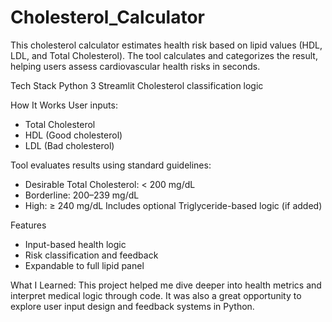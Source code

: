 # Cholesterol_Calculator

This cholesterol calculator estimates health risk based on lipid values (HDL, LDL, and Total Cholesterol). The tool calculates and categorizes the result, helping users assess cardiovascular health risks in seconds.


 Tech Stack
Python 3
Streamlit 
Cholesterol classification logic


 How It Works
User inputs:
-  Total Cholesterol
-  HDL (Good cholesterol)
-  LDL (Bad cholesterol)


Tool evaluates results using standard guidelines:
-  Desirable Total Cholesterol: < 200 mg/dL
-  Borderline: 200–239 mg/dL
-  High: ≥ 240 mg/dL
Includes optional Triglyceride-based logic (if added)


 Features
- Input-based health logic
- Risk classification and feedback
- Expandable to full lipid panel



 What I Learned:
This project helped me dive deeper into health metrics and interpret medical logic through code. It was also a great opportunity to explore user input design and feedback systems in Python.

